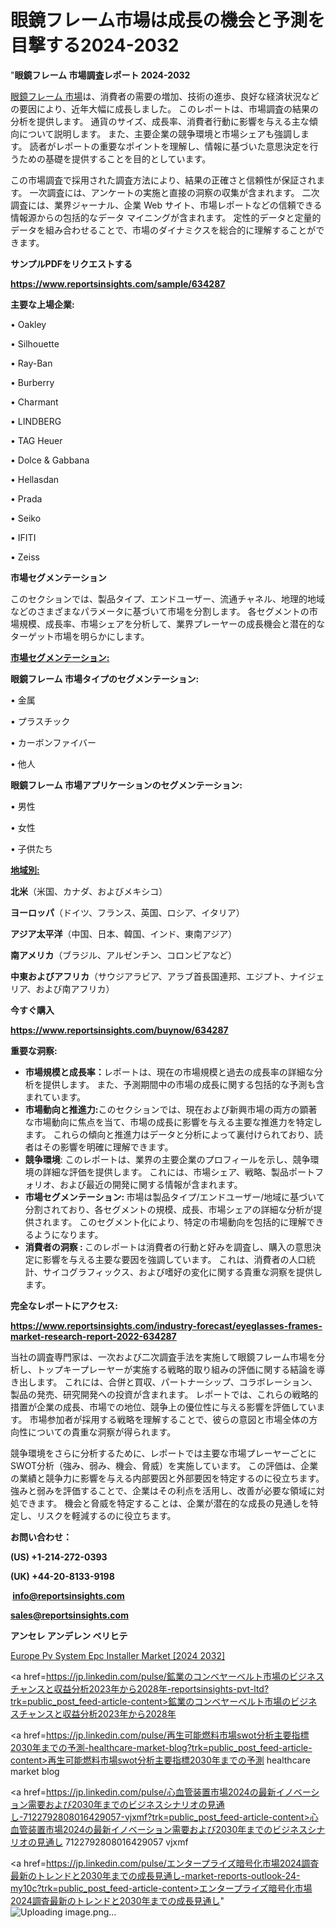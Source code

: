 # 眼鏡フレーム市場は成長の機会と予測を目撃する2024-2032

"<strong>眼鏡フレーム 市場調査レポート 2024-2032</strong>

<a href=https://www.reportsinsights.com/sample/634287>眼鏡フレーム 市場</a>は、消費者の需要の増加、技術の進歩、良好な経済状況などの要因により、近年大幅に成長しました。 このレポートは、市場調査の結果の分析を提供します。 通貨のサイズ、成長率、消費者行動に影響を与える主な傾向について説明します。 また、主要企業の競争環境と市場シェアも強調します。 読者がレポートの重要なポイントを理解し、情報に基づいた意思決定を行うための基礎を提供することを目的としています。

この市場調査で採用された調査方法により、結果の正確さと信頼性が保証されます。 一次調査には、アンケートの実施と直接の洞察の収集が含まれます。 二次調査には、業界ジャーナル、企業 Web サイト、市場レポートなどの信頼できる情報源からの包括的なデータ マイニングが含まれます。 定性的データと定量的データを組み合わせることで、市場のダイナミクスを総合的に理解することができます。

<strong><b>サンプルPDFをリクエストする</b></strong>

<a href=https://www.reportsinsights.com/sample/634287><strong><u>https://www.reportsinsights.com/sample/634287</u></strong></a>

<strong>主要な上場企業:</strong>

• Oakley

• Silhouette

• Ray-Ban

• Burberry

• Charmant

• LINDBERG

• TAG Heuer

• Dolce & Gabbana

• Hellasdan

• Prada

• Seiko

• IFITI

• Zeiss

<strong>市場セグメンテーション</strong>

このセクションでは、製品タイプ、エンドユーザー、流通チャネル、地理的地域などのさまざまなパラメータに基づいて市場を分割します。 各セグメントの市場規模、成長率、市場シェアを分析して、業界プレーヤーの成長機会と潜在的なターゲット市場を明らかにします。

<strong><u>市場セグメンテーション</u></strong><strong><u>:</u></strong>

<strong>眼鏡フレーム 市場タイプのセグメンテーション:</strong>

• 金属

• プラスチック

• カーボンファイバー

• 他人

<strong>眼鏡フレーム 市場アプリケーションのセグメンテーション:</strong>

• 男性

• 女性

• 子供たち

<strong><u>地域別</u></strong><strong><u>:</u></strong>

<strong>北米</strong>（米国、カナダ、およびメキシコ）

<strong>ヨーロッパ</strong>（ドイツ、フランス、英国、ロシア、イタリア）

<strong>アジア太平洋</strong>（中国、日本、韓国、インド、東南アジア）

<strong>南アメリカ</strong>（ブラジル、アルゼンチン、コロンビアなど）

<strong>中東およびアフリカ</strong>（サウジアラビア、アラブ首長国連邦、エジプト、ナイジェリア、および南アフリカ）

<strong>今すぐ購入</strong>

<a href=https://www.reportsinsights.com/buynow/634287><strong><u>https://www.reportsinsights.com/buynow/634287</u></strong></a>

<strong>重要な洞察:</strong>
<ul>
  <li><strong>市場規模と成長率：</strong>レポートは、現在の市場規模と過去の成長率の詳細な分析を提供します。 また、予測期間中の市場の成長に関する包括的な予測も含まれています。</li>
  <li><strong>市場動向と推進力:</strong>このセクションでは、現在および新興市場の両方の顕著な市場動向に焦点を当て、市場の成長に影響を与える主要な推進力を特定します。 これらの傾向と推進力はデータと分析によって裏付けられており、読者はその影響を明確に理解できます。</li>
  <li><strong>競争環境</strong>: このレポートは、業界の主要企業のプロフィールを示し、競争環境の詳細な評価を提供します。 これには、市場シェア、戦略、製品ポートフォリオ、および最近の開発に関する情報が含まれます。</li>
  <li><strong>市場セグメンテーション: </strong>市場は製品タイプ/エンドユーザー/地域に基づいて分割されており、各セグメントの規模、成長、市場シェアの詳細な分析が提供されます。 このセグメント化により、特定の市場動向を包括的に理解できるようになります。</li>
  <li><strong>消費者の洞察 : </strong>このレポートは消費者の行動と好みを調査し、購入の意思決定に影響を与える主要な要因を強調しています。 これは、消費者の人口統計、サイコグラフィックス、および嗜好の変化に関する貴重な洞察を提供します。</li>
</ul>
<strong>完全なレポートにアクセス:</strong>

<a href=https://www.reportsinsights.com/industry-forecast/eyeglasses-frames-market-research-report-2022-634287><strong><u><b>https://www.reportsinsights.com/industry-forecast/eyeglasses-frames-market-research-report-2022-634287</b></u></strong></a>

当社の調査専門家は、一次および二次調査手法を実施して眼鏡フレーム市場を分析し、トップキープレーヤーが実施する戦略的取り組みの評価に関する結論を導き出します。 これには、合併と買収、パートナーシップ、コラボレーション、製品の発売、研究開発への投資が含まれます。 レポートでは、これらの戦略的措置が企業の成長、市場での地位、競争上の優位性に与える影響を評価しています。 市場参加者が採用する戦略を理解することで、彼らの意図と市場全体の方向性についての貴重な洞察が得られます。

競争環境をさらに分析するために、レポートでは主要な市場プレーヤーごとにSWOT分析（強み、弱み、機会、脅威）を実施しています。 この評価は、企業の業績と競争力に影響を与える内部要因と外部要因を特定するのに役立ちます。 強みと弱みを評価することで、企業はその利点を活用し、改善が必要な領域に対処できます。 機会と脅威を特定することは、企業が潜在的な成長の見通しを特定し、リスクを軽減するのに役立ちます。

<strong>お問い合わせ：</strong>

<strong>(US) +1-214-272-0393</strong>

<strong>(UK) +44-20-8133-9198</strong>

<strong> </strong><a href=info@reportsinsights.com><strong><u>info@reportsinsights.com</u></strong></a>

<a href=sales@reportsinsights.com><strong><u>sales@reportsinsights.com</u></strong></a>

<strong>アンセレ アンデレン ベリヒテ</strong>

<a href=https://www.linkedin.com/pulse/europe-pv-system-epc-installer-market-cagr-key-insights-96p9f/>Europe Pv System Epc Installer Market [2024 2032]</a>

<a href=https://jp.linkedin.com/pulse/鉱業のコンベヤーベルト市場のビジネスチャンスと収益分析2023年から2028年-reportsinsights-pvt-ltd?trk=public_post_feed-article-content>鉱業のコンベヤーベルト市場のビジネスチャンスと収益分析2023年から2028年</a>

<a href=https://jp.linkedin.com/pulse/再生可能燃料市場swot分析主要指標2030年までの予測-healthcare-market-blog?trk=public_post_feed-article-content>再生可能燃料市場swot分析主要指標2030年までの予測 healthcare market blog</a>

<a href=https://jp.linkedin.com/pulse/心血管装置市場2024の最新イノベーション需要および2030年までのビジネスシナリオの見通し-7122792808016429057-vjxmf?trk=public_post_feed-article-content>心血管装置市場2024の最新イノベーション需要および2030年までのビジネスシナリオの見通し 7122792808016429057 vjxmf</a>

<a href=https://jp.linkedin.com/pulse/エンタープライズ暗号化市場2024調査最新のトレンドと2030年までの成長見通し-market-reports-outlook-24-my10c?trk=public_post_feed-article-content>エンタープライズ暗号化市場2024調査最新のトレンドと2030年までの成長見通し</a>"
![Uploading image.png…]()
